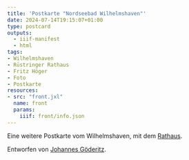 ```yaml
---
title: 'Postkarte "Nordseebad Wilhelmshaven"'
date: 2024-07-14T19:15:07+01:00
type: postcard
outputs:
  - iiif-manifest
  - html
tags:
- Wilhelmshaven
- Rüstringer Rathaus
- Fritz Höger
- Foto
- Postkarte
resources:
- src: "front.jxl"
  name: front
  params:
    iiif: front/info.json
---
```


Eine weitere Postkarte vom Wilhelmshaven, mit dem [Rathaus](https://de.wikipedia.org/wiki/Rathaus_Wilhelmshaven).

<!--more-->
Entworfen von [Johannes Göderitz](/tags/Fritz-Höger).
